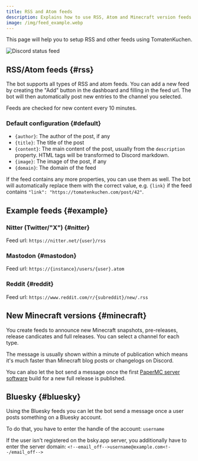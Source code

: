 ```yaml
---
title: RSS and Atom feeds
description: Explains how to use RSS, Atom and Minecraft version feeds.
image: /img/feed_example.webp
---
```


This page will help you to setup RSS and other feeds using TomatenKuchen.

![Discord status feed](/img/feed_rss.webp)

## RSS/Atom feeds {#rss}

The bot supports all types of RSS and atom feeds. You can add a new feed by creating the "Add" button in the dashboard and filling in the feed url.
The bot will then automatically post new entries to the channel you selected.

Feeds are checked for new content every 10 minutes.

### Default configuration {#default}

- `{author}`: The author of the post, if any
- `{title}`: The title of the post
- `{content}`: The main content of the post, usually from the `description` property. HTML tags will be transformed to Discord markdown.
- `{image}`: The image of the post, if any
- `{domain}`: The domain of the feed

If the feed contains any more properties, you can use them as well. The bot will automatically replace them with the correct value, e.g. `{link}` if the feed contains `"link": "https://tomatenkuchen.com/post/42"`.

## Example feeds {#example}

### Nitter (Twitter/"X") {#nitter}

Feed url: `https://nitter.net/{user}/rss`

### Mastodon {#mastodon}

Feed url: `https://{instance}/users/{user}.atom`

### Reddit {#reddit}

Feed url: `https://www.reddit.com/r/{subreddit}/new/.rss`

## New Minecraft versions {#minecraft}

You create feeds to announce new Minecraft snapshots, pre-releases, release candicates and full releases. You can select a channel for each type.

The message is usually shown within a minute of publication which means it's much faster than Minecraft blog posts or changelogs on Discord.

You can also let the bot send a message once the first [PaperMC server software](https://papermc.io) build for a new full release is published.

## Bluesky {#bluesky}

Using the Bluesky feeds you can let the bot send a message once a user posts something on a Bluesky account.

To do that, you have to enter the handle of the account: `username`

If the user isn't registered on the bsky.app server, you additionally have to enter the server domain: `<!--email_off-->username@example.com<!--/email_off-->`
